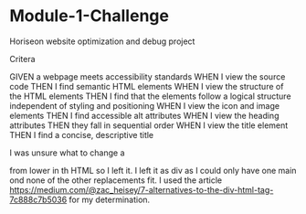 # Module-1-Challenge


Horiseon website optimization and debug project

Critera

GIVEN a webpage meets accessibility standards
WHEN I view the source code
THEN I find semantic HTML elements
WHEN I view the structure of the HTML elements
THEN I find that the elements follow a logical structure independent of styling and positioning
WHEN I view the icon and image elements
THEN I find accessible alt attributes
WHEN I view the heading attributes
THEN they fall in sequential order
WHEN I view the title element
THEN I find a concise, descriptive title



I was unsure what to change a <div> from lower in th HTML so I left it.  I left it as div as I could only have one main ond none of the other replacements fit.  I used the article https://medium.com/@zac_heisey/7-alternatives-to-the-div-html-tag-7c888c7b5036 for my determination.


